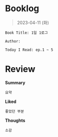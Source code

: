 # Booklog

> 2023-04-11 (화)

    Book Title: 1일 1로그

    Author:

    Today I Read: ep.1 ~ 5

# Review

**Summary**

    요약

**Liked**

    좋았던 부분

**Thoughts**

    소감
